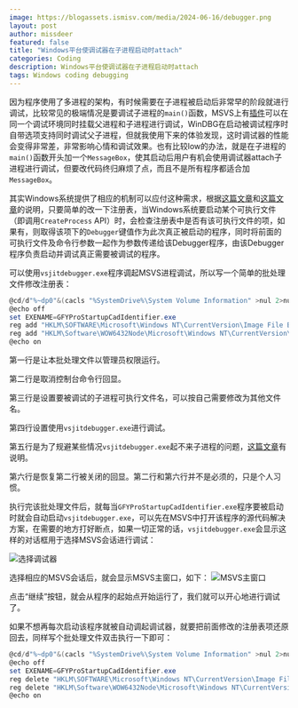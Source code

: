 ```yaml
---
image: https://blogassets.ismisv.com/media/2024-06-16/debugger.png
layout: post
author: missdeer
featured: false
title: "Windows平台使调试器在子进程启动时attach"
categories: Coding
description: Windows平台使调试器在子进程启动时attach
tags: Windows coding debugging
---
```


因为程序使用了多进程的架构，有时候需要在子进程被启动后非常早的阶段就进行调试，比较常见的极端情况是要调试子进程的`main()`函数，MSVS上有[插件](https://marketplace.visualstudio.com/items?itemName=vsdbgplat.MicrosoftChildProcessDebuggingPowerTool)可以在同一个调试环境同时挂载父进程和子进程进行调试，WinDBG在启动被调试程序时自带选项支持同时调试父子进程，但就我使用下来的体验发现，这时调试器的性能会变得非常差，非常影响心情和调试效果。也有比较low的办法，就是在子进程的`main()`函数开头加一个`MessageBox`，使其启动后用户有机会使用调试器attach子进程进行调试，但要改代码终归麻烦了点，而且不是所有程序都适合加`MessageBox`。

其实Windows系统提供了相应的机制可以应付这种需求，根据[这篇文章](https://learn.microsoft.com/en-us/archive/blogs/greggm/inside-image-file-execution-options-debugging#using-image-file-execution-options-with-vs-2005)和[这篇文章](https://learn.microsoft.com/en-us/visualstudio/debugger/debug-using-the-just-in-time-debugger?view=vs-2022#jit_errors)的说明，只要简单的改一下注册表，当Windows系统要启动某个可执行文件（即调用`CreateProcess` API）时，会检查注册表中是否有该可执行文件的项，如果有，则取得该项下的`Debugger`键值作为此次真正被启动的程序，同时将前面的可执行文件及命令行参数一起作为参数传递给该Debugger程序，由该Debugger程序负责启动并调试真正需要被调试的程序。

可以使用`vsjitdebugger.exe`程序调起MSVS进程调试，所以写一个简单的批处理文件修改注册表：

```powershell
@cd/d"%~dp0"&(cacls "%SystemDrive%\System Volume Information" >nul 2>nul)||(start "" mshta vbscript:CreateObject^("Shell.Application"^).ShellExecute^("%~nx0"," %*","","runas",1^)^(window.close^)&exit /b)
@echo off
set EXENAME=GFYProStartupCadIdentifier.exe
reg add "HKLM\SOFTWARE\Microsoft\Windows NT\CurrentVersion\Image File Execution Options\%EXENAME%" /v Debugger /t REG_SZ /d vsjitdebugger.exe /f
reg add "HKLM\Software\WOW6432Node\Microsoft\Windows NT\CurrentVersion\AeDebug" /v Auto /t REG_DWORD /d 1 /f
@echo on
```

第一行是让本批处理文件以管理员权限运行。

第二行是取消控制台命令行回显。

第三行是设置要被调试的子进程可执行文件名，可以按自己需要修改为其他文件名。

第四行设置使用`vsjitdebugger.exe`进行调试。

第五行是为了规避某些情况`vsjitdebugger.exe`起不来子进程的问题，[这篇文章](https://learn.microsoft.com/en-us/visualstudio/debugger/debug-using-the-just-in-time-debugger?view=vs-2022#jit_errors)有说明。

第六行是恢复第二行被关闭的回显。第二行和第六行并不是必须的，只是个人习惯。

执行完该批处理文件后，就每当`GFYProStartupCadIdentifier.exe`程序要被启动时就会自动启动`vsjitdebugger.exe`，可以先在MSVS中打开该程序的源代码解决方案，在需要的地方打好断点，如果一切正常的话，`vsjitdebugger.exe`会显示这样的对话框用于选择MSVS会话进行调试：

![选择调试器](https://blogassets.ismisv.com/media/2024-06-16/choose-debugger.png)

选择相应的MSVS会话后，就会显示MSVS主窗口，如下：
![MSVS主窗口](https://blogassets.ismisv.com/media/2024-06-16/start-debugging.png)

点击“继续”按钮，就会从程序的起始点开始运行了，我们就可以开心地进行调试了。

如果不想再每次启动该程序就被自动调起调试器，就要把前面修改的注册表项还原回去，同样写个批处理文件双击执行一下即可：

```powershell
@cd/d"%~dp0"&(cacls "%SystemDrive%\System Volume Information" >nul 2>nul)||(start "" mshta vbscript:CreateObject^("Shell.Application"^).ShellExecute^("%~nx0"," %*","","runas",1^)^(window.close^)&exit /b)
@echo off
set EXENAME=GFYProStartupCadIdentifier.exe
reg delete "HKLM\SOFTWARE\Microsoft\Windows NT\CurrentVersion\Image File Execution Options\%EXENAME%" /f
reg delete "HKLM\Software\WOW6432Node\Microsoft\Windows NT\CurrentVersion\AeDebug" /v Auto /f
@echo on
```

